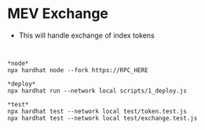 # MEV Exchange

- This will handle exchange of index tokens


```


*node*
npx hardhat node --fork https://RPC_HERE

*deploy*
npx hardhat run --network local scripts/1_deploy.js

*test*
npx hardhat test --network local test/token.test.js 
npx hardhat test --network local test/exchange.test.js